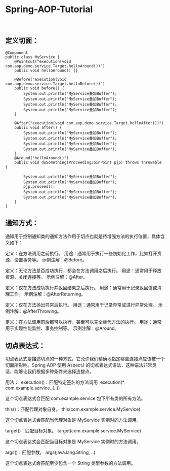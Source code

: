 # Spring-AOP-Tutorial
​
## 定义切面：
``` @Aspect
@Component
public class MyService {
    @Pointcut("execution(void com.aop.demo.service.Target.helloAround())")
    public void helloAround() {}

    @Before("execution(void com.aop.demo.service.Target.helloBefore())")
    public void before() {
        System.out.println("MyService叠加Buffer");
        System.out.println("MyService叠加Buffer");
        System.out.println("MyService叠加Buffer");
        System.out.println("MyService叠加Buffer");
    }

    @After("execution(void com.aop.demo.service.Target.helloAfter())")
    public void after() {
        System.out.println("MyService叠加Buffer");
        System.out.println("MyService叠加Buffer");
        System.out.println("MyService叠加Buffer");
        System.out.println("MyService叠加Buffer");
    }
    @Around("helloAround()")
    public void doSomething(ProceedingJoinPoint pjp) throws Throwable {

        System.out.println("MyService叠加Buffer");
        System.out.println("MyService叠加Buffer");
        pjp.proceed();
        System.out.println("MyService叠加Buffer");
        System.out.println("MyService叠加Buffer");
    }
}
```
## 通知方式：
通知用于控制通知类的通知方法作用于切点也就是待增强方法的执行位置，具体含义如下：

定义：在方法调用之前执行。
用途：通常用于执行一些初始化工作，比如打开资源、设置事务等。
示例注解：@Before。

定义：无论方法是否成功执行，都会在方法调用之后执行。
用途：通常用于释放资源、关闭连接等。
示例注解：@After。

定义：仅在方法成功执行并返回结果之后执行。
用途：通常用于记录返回值或清理工作。
示例注解：@AfterReturning。

定义：仅在方法抛出异常后执行。
用途：通常用于记录异常或进行异常处理。
示例注解：@AfterThrowing。

定义：在方法调用前后都可以执行，甚至可以完全替代方法的执行。
用途：通常用于实现性能监控、事务控制等。
示例注解：@Around。
## 切点表达式：
切点表达式是描述切点的一种方式，它允许我们精确地指定哪些连接点应该被一个切面所影响。Spring AOP 使用 AspectJ 的切点表达式语法，这种语法非常灵活，能够让我们根据多种条件来选择连接点。

用法： 
execution()：匹配特定签名的方法调用 
execution(* com.example.service.*.*(..))

这个切点表达式会匹配 com.example.service 包下所有类的所有方法。

this()：匹配代理对象自身。
this(com.example.service.MyService)

这个切点表达式会匹配当代理对象是 MyService 实例时的方法调用。

target()：匹配目标对象。
target(com.example.service.MyService)

这个切点表达式会匹配当目标对象是 MyService 实例时的方法调用。

args()：匹配参数。
args(java.lang.String, ..)

这个切点表达式会匹配至少包含一个 String 类型参数的方法调用。

​

